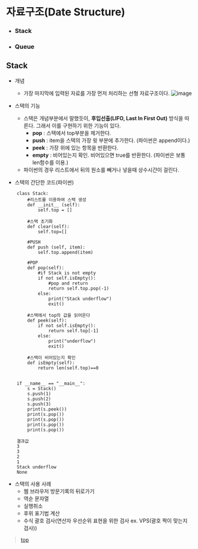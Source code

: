 # 자료구조(Date Structure)
* ### Stack
* ### Queue
## Stack
* 개념
  * 가장 마지막에 입력된 자료를 가장 먼저 처리하는 선형 자료구조이다.
![image](https://user-images.githubusercontent.com/79801565/125725794-5d1d01ad-7817-4611-bbad-79ceaf816818.png)
* 스택의 기능
  * 스택은 개념부분에서 말했듯이, **후입선출(LIFO, Last In First Out)** 방식을 따른다. 그래서 이를 구현하기 위한 기능이 있다.
    * **pop** : 스택에서 top부분을 제거한다.
    * **push** : item을 스택의 가장 윗 부분에 추가한다. (파이썬은 append이다.)
    * **peek** : 가장 위에 있는 항목을 반환한다.
    * **empty** : 비어있는지 확인. 비어있으면 true를 반환한다. (파이썬은 보통 len함수를 이용.)
  * 파이썬의 경우 리스트에서 뒤의 원소를 빼거나 넣을때 상수시간이 걸린다.

* 스택의 간단한 코드(파이썬)

```
    class Stack:
        #리스트를 이용하여 스택 생성
        def __init__ (self):
            self.top = []

        #스택 초기화
        def clear(self):
            self.top=[]

        #PUSH
        def push (self, item):
            self.top.append(item)

        #POP
        def pop(self):
            #if Stack is not empty
            if not self.isEmpty():
                #pop and return 
                return self.top.pop(-1)
            else:
                print("Stack underflow")
                exit()

        #스택에서 top의 값을 읽어온다
        def peek(self):
            if not self.isEmpty():
                return self.top[-1]
            else:
                print("underflow")
                exit()

        #스택이 비어있는지 확인
        def isEmpty(self):
            return len(self.top)==0


    if __name__ == "__main__":
        s = Stack()
        s.push(1)
        s.push(2)
        s.push(3)
        print(s.peek())
        print(s.pop())
        print(s.pop())
        print(s.pop())
        print(s.pop())
        
    결과값
    3
    3
    2
    1
    Stack underflow
    None
```
* 스택의 사용 사례
  * 웹 브라우저 방문기록의 뒤로가기
  * 역순 문자열
  * 실행취소
  * 후위 표기법 계산
  * 수식 괄호 검사(연산자 우선순위 표현을 위한 검사 ex. VPS(괄호 짝이 맞는지 검사))
    
> [top](https://github.com/JH-TT/CS_Practice/blob/main/Contents/Date_Structure.md#%EC%9E%90%EB%A3%8C%EA%B5%AC%EC%A1%B0date-structure)
